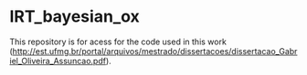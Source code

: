 # IRT_bayesian_ox

This repository is for acess for the code used in this work (http://est.ufmg.br/portal/arquivos/mestrado/dissertacoes/dissertacao_Gabriel_Oliveira_Assuncao.pdf).

